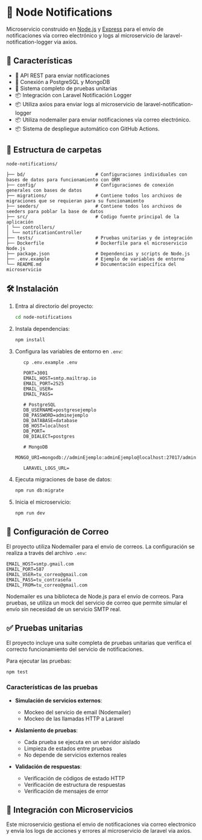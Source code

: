 # 📧 Node Notifications

Microservicio construido en [Node.js](https://nodejs.org/) y [Express](https://expressjs.com/) para el envío de notificaciones vía correo electrónico y logs al microservicio de laravel-notification-logger via axios.

## 🚀 Características

- 📧 API REST para enviar notificaciones
- 🔄 Conexión a PostgreSQL y MongoDB
- 🔐 Sistema completo de pruebas unitarias
- 📦 Integración con Laravel Notificación Logger
- 📦 Utiliza axios para enviar logs al microservicio de laravel-notification-logger
- 📦 Utiliza nodemailer para enviar notificaciones vía correo electrónico.
- 📦 Sistema de despliegue automático con GitHub Actions.


## 📁 Estructura de carpetas

```
node-notifications/

├── bd/                          # Configuraciones individuales con bases de datos para funcionamiento con ORM
├── config/                      # Configuraciones de conexión generales con bases de datos
├── migrations/                  # Contiene todos los archivos de migraciones que se requieran para su funcionamiento
├── seeders/                     # Contiene todos los archivos de seeders para poblar la base de datos
├── src/                         # Codigo fuente principal de la aplicación
│ └── controllers/
│ └── notificationController
├── tests/                       # Pruebas unitarias y de integración
├── Dockerfile                   # Dockerfile para el microservicio Node.js
├── package.json                 # Dependencias y scripts de Node.js
├── .env.example                 # Ejemplo de variables de entorno
└── README.md                    # Documentación específica del microservicio
```


## 🛠️ Instalación

1. Entra al directorio del proyecto:

   ```sh
   cd node-notifications
   ```

2. Instala dependencias:

   ```sh
   npm install
   ```

3. Configura las variables de entorno en `.env`:

   ```env
      cp .env.example .env

      PORT=3001
      EMAIL_HOST=smtp.mailtrap.io
      EMAIL_PORT=2525
      EMAIL_USER=
      EMAIL_PASS=

      # PostgreSQL
      DB_USERNAME=postgresejemplo
      DB_PASSWORD=adminejemplo
      DB_DATABASE=database
      DB_HOST=localhost
      DB_PORT=
      DB_DIALECT=postgres

      # MongoDB
      MONGO_URI=mongodb://adminEjemplo:adminEjemplo@localhost:27017/adminEjemplo

      LARAVEL_LOGS_URL=
   ```

4. Ejecuta migraciones de base de datos:

   ```sh
   npm run db:migrate
   ```

5. Inicia el microservicio:

   ```sh
   npm run dev
   ```

## 📧 Configuración de Correo

El proyecto utiliza Nodemailer para el envío de correos. La configuración se realiza a través del archivo `.env`:

```
EMAIL_HOST=smtp.gmail.com
EMAIL_PORT=587
EMAIL_USER=tu_correo@gmail.com
EMAIL_PASS=tu_contraseña
EMAIL_FROM=tu_correo@gmail.com
```

Nodemailer es una biblioteca de Node.js para el envío de correos. Para pruebas, se utiliza un mock del servicio de correo que permite simular el envío sin necesidad de un servicio SMTP real.
## ✅ Pruebas unitarias

El proyecto incluye una suite completa de pruebas unitarias que verifica el correcto funcionamiento del servicio de notificaciones.

Para ejecutar las pruebas:

```bash
npm test
```

### Características de las pruebas

- **Simulación de servicios externos**:
  - Mockeo del servicio de email (Nodemailer)
  - Mockeo de las llamadas HTTP a Laravel

- **Aislamiento de pruebas**:
  - Cada prueba se ejecuta en un servidor aislado
  - Limpieza de estados entre pruebas
  - No depende de servicios externos reales

- **Validación de respuestas**:
  - Verificación de códigos de estado HTTP
  - Verificación de estructura de respuestas
  - Verificación de mensajes de error

## 🤝 Integración con Microservicios

Este microservicio gestiona el envio de notificaciones via correo electronico y envia los logs de acciones y errores al microservicio de laravel via axios.